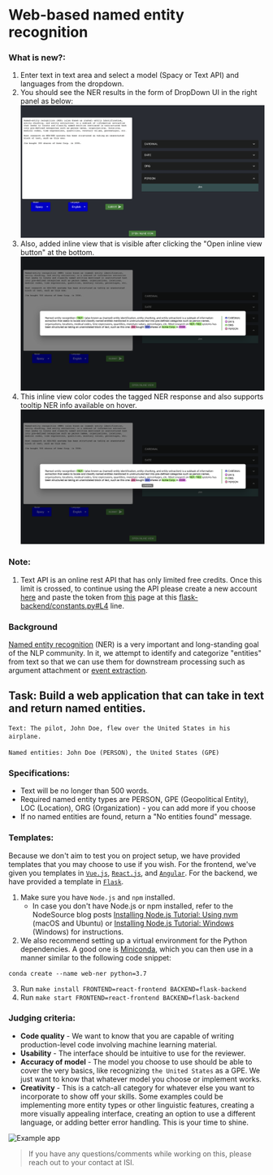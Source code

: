 # Web-based named entity recognition

### What is new?:
1. Enter text in text area and select a model (Spacy or Text API) and languages from the dropdown.
2. You should see the NER results in the form of DropDown UI in the right panel as below:
![app](./assets/full_screen.png)
3. Also, added inline view that is visible after clicking the "Open inline view button" at the bottom.
![inline-view](./assets//modal.png)
4. This inline view color codes the tagged NER response and also supports tooltip NER info available on hover.
![inline-view-tooltip-view](./assets/modal_tooltip.png)

### Note:
1. Text API is an online rest API that has only limited free credits. Once this limit is crossed, to continue using the API please create a new account [here](https://www.thetextapi.com/) and paste the token from [this](https://www.thetextapi.com/user) page at this [flask-backend/constants.py#L4](https://github.com/JoyTerence/web-ner-challenge/blob/d944eee4a11deb614e8f0604f0fbdee3e938c06d/flask-backend/constants.py#L4) line.

### Background

[Named entity recognition](https://en.wikipedia.org/wiki/Named-entity_recognition) (NER) is a very important and long-standing goal of the NLP community. In it, we attempt to identify and categorize "entities" from text so that we can use them for downstream processing such as argument attachment or [event extraction](http://ceur-ws.org/Vol-779/derive2011_submission_1.pdf).

## Task: Build a web application that can take in text and return named entities.

```
Text: The pilot, John Doe, flew over the United States in his airplane.

Named entities: John Doe (PERSON), the United States (GPE)
```

### Specifications:
* Text will be no longer than 500 words.
* Required named entity types are PERSON, GPE (Geopolitical Entity), LOC (Location), ORG (Organization) - you can add more if you choose
* If no named entities are found, return a "No entities found" message.

### Templates:
Because we don't aim to test you on project setup, we have provided templates that you may choose to use if you wish. For the frontend, we've given you templates in [`Vue.js`](https://vuejs.org/), [`React.js`](https://reactjs.org/), and [`Angular`](https://angular.io/). For the backend, we have provided a template in [`Flask`](https://flask.palletsprojects.com/en/2.0.x/).
1. Make sure you have `Node.js` and `npm` installed.
   * In case you don't have Node.js or npm installed, refer to the NodeSource blog posts [Installing Node.js Tutorial: Using nvm](https://nodesource.com/blog/installing-node-js-tutorial-using-nvm-on-mac-os-x-and-ubuntu/) (macOS and Ubuntu) or [Installing Node.js Tutorial: Windows](https://nodesource.com/blog/installing-nodejs-tutorial-windows/) (Windows) for instructions.
2. We also recommend setting up a virtual environment for the Python dependencies. A good one is [Miniconda](https://docs.conda.io/en/latest/miniconda.html), which you can then use in a manner similar to the following code snippet:
  ```
  conda create --name web-ner python=3.7
  ```
3. Run `make install FRONTEND=react-frontend BACKEND=flask-backend`
4. Run `make start FRONTEND=react-frontend BACKEND=flask-backend`

### Judging criteria:
* **Code quality** - We want to know that you are capable of writing production-level code involving machine learning material.
* **Usability** - The interface should be intuitive to use for the reviewer.
* **Accuracy of model** - The model you choose to use should be able to cover the very basics, like recognizing `the United States` as a GPE. We just want to know that whatever model you choose or implement works.
* **Creativity** - This is a catch-all category for whatever else you want to incorporate to show off your skills. Some examples could be implementing more entity types or other linguistic features, creating a more visually appealing interface, creating an option to use a different language, or adding better error handling. This is your time to shine.

![Example app](./assets/web_ner_example.png)

> If you have any questions/comments while working on this, please reach out to your contact at ISI.


